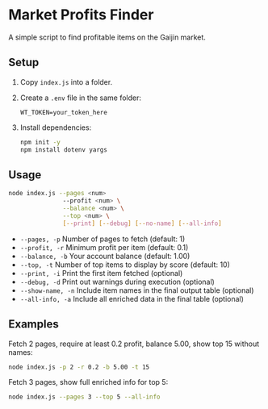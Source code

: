 # Market Profits Finder

A simple script to find profitable items on the Gaijin market.

## Setup

1. Copy `index.js` into a folder.
2. Create a `.env` file in the same folder:

    ```dotenv
    WT_TOKEN=your_token_here
    ```

3. Install dependencies:

    ```bash
    npm init -y
    npm install dotenv yargs
    ```

## Usage

```bash
node index.js --pages <num>
               --profit <num> \
               --balance <num> \
               --top <num> \
               [--print] [--debug] [--no-name] [--all-info]
```

-   `--pages, -p` Number of pages to fetch (default: 1)
-   `--profit, -r` Minimum profit per item (default: 0.1)
-   `--balance, -b` Your account balance (default: 1.00)
-   `--top, -t` Number of top items to display by score (default: 10)
-   `--print, -i` Print the first item fetched (optional)
-   `--debug, -d` Print out warnings during execution (optional)
-   `--show-name, -n` Include item names in the final output table (optional)
-   `--all-info, -a` Include all enriched data in the final table (optional)

## Examples

Fetch 2 pages, require at least 0.2 profit, balance 5.00, show top 15 without names:

```bash
node index.js -p 2 -r 0.2 -b 5.00 -t 15
```

Fetch 3 pages, show full enriched info for top 5:

```bash
node index.js --pages 3 --top 5 --all-info
```
